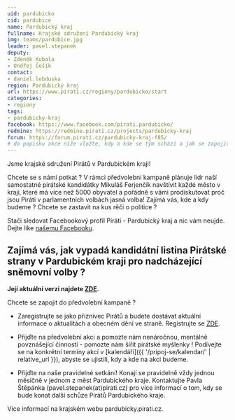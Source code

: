 ```yaml
---
uid: pardubicko
cid: pardubice
name: Pardubický kraj
fullname: Krajské sdružení Pardubický kraj
img: teams/pardubice.jpg
leader: pavel.stepanek
deputy:
- Zdeněk Kubala
- Ondřej Češík
contact:
- daniel.lebduska
region: Pardubický kraj
url: https://www.pirati.cz/regiony/pardubicko/start
categories:
- regiony
tags:
- pardubicky-kraj
facebook: https://www.facebook.com/pirati.pardubicko/
redmine: https://redmine.pirati.cz/projects/pardubicky-kraj
forum: https://forum.pirati.cz/pardubicky-kraj-f85/
# do popisku akce níže vložte, kdy a kde se tým schází a jak se zapojit
---
```


Jsme krajské sdružení Pirátů v Pardubickém kraji! 

Chcete se s námi potkat ? V rámci předvolební kampaně plánuje lídr naší samostatné pirátské kandidátky Mikuláš Ferjenčík navštívit každé město v kraji, které má více než 5000 obyvatel a pořádně s vámi prodiskutovat proč jsou Piráti v parlamentních volbách jasná volba! Zajímá vás, kde a kdy budeme ? Chcete se zastavit na kus rěči o politice ? 

Stači sledovat Facebookový profil Piráti - Pardubický kraj a nic vám neujde. Dejte like [našemu Facebooku](https://www.facebook.com/pg/pirati.pardubicko/events/?ref=page_internal).

## Zajímá vás, jak vypadá kandidátní listina Pirátské strany v Pardubickém kraji pro nadcházející sněmovní volby ? 

**Její aktuální verzi najdete [ZDE](https://www.pirati.cz/volby/2017/pardubicko/).**

Chcete se zapojit do předvolební kampaně ?

* Zaregistrujte se jako příznivec Pirátů a budete dostávat aktuální informace o aktualitách a obecném dění ve straně. Registrujte se [ZDE](https://www.pirati.cz/pripoj-se/).

* Přijďte na předvolební akci a pomozte nám nenáročnou, mentálně povznášející činností - pomozte nám šířit pirátské myšlenky ! Podívejte se na konkrétní termíny akcí v [kalendáři]({{ '/pripoj-se/kalendar/' | relative_url }}),
abyste se ujistili, kdy a kde na akci budeme.

* Přijďte na naše pravidelné setkání! Konají se pravidelně vždy jednou měsíčně v jednom z měst Pardubického kraje. Kontaktujte Pavla Štěpánka (pavel.stepanek(аt)pirati.cz) pro více informací o tom, kdy se bude konat další schůze Pirátů Pardubického kraje.

Více informací na krajském webu pardubicky.pirati.cz.

